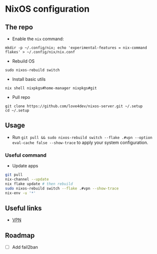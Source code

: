 # NixOS configuration

## The repo

- Enable the `nix` command:

`mkdir -p ~/.config/nix; echo 'experimental-features = nix-command flakes' > ~/.config/nix/nix.conf`

- Rebuild OS

`sudo nixos-rebuild switch`

- Install basic utils

`nix shell nixpkgs#home-manager nixpkgs#git`

- Pull repo
```
git clone https://github.com/love4dev/nixos-server.git ~/.setup
cd ~/.setup
```

## Usage

- Run `git pull && sudo nixos-rebuild switch --flake .#vpn --option eval-cache false --show-trace` to apply your system configuration.

### Useful command

- Update apps

```bash
git pull
nix-channel --update
nix flake update # then rebuild
sudo nixos-rebuild switch --flake .#vpn --show-trace
nix-env -u '*'
```

## Useful links
- [VPN](https://github.com/linuxserver/docker-wireguard)

## Roadmap
- [ ] Add fail2ban
